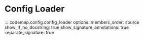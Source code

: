 # Config Loader

::: codemap.config.config_loader
    options:
      members_order: source
      show_if_no_docstring: true
      show_signature_annotations: true
      separate_signature: true

